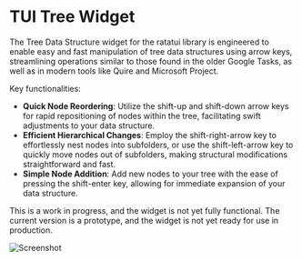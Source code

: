 # TUI Tree Widget

The Tree Data Structure widget for the ratatui library is engineered to enable easy and fast manipulation of tree data structures using arrow keys, streamlining operations similar to those found in the older Google Tasks, as well as in modern tools like Quire and Microsoft Project.

Key functionalities:
- **Quick Node Reordering**: Utilize the shift-up and shift-down arrow keys for rapid repositioning of nodes within the tree, facilitating swift adjustments to your data structure.
- **Efficient Hierarchical Changes**: Employ the shift-right-arrow key to effortlessly nest nodes into subfolders, or use the shift-left-arrow key to quickly move nodes out of subfolders, making structural modifications straightforward and fast.
- **Simple Node Addition**: Add new nodes to your tree with the ease of pressing the shift-enter key, allowing for immediate expansion of your data structure.

This is a work in progress, and the widget is not yet fully functional. The current version is a prototype, and the widget is not yet ready for use in production.

![Screenshot](media/screenshot.png)

